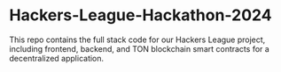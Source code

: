 # Hackers-League-Hackathon-2024
This repo contains the full stack code for our Hackers League project, including frontend, backend, and TON blockchain smart contracts for a decentralized application.
